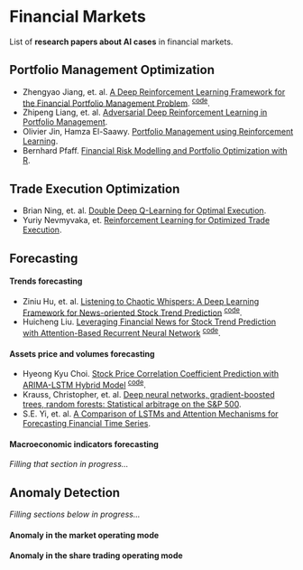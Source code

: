 # Financial Markets
List of __research papers about AI cases__ in financial markets.

## Portfolio Management Optimization
- Zhengyao Jiang, et. al. [A Deep Reinforcement Learning Framework for the Financial Portfolio Management Problem](https://arxiv.org/pdf/1706.10059.pdf).
 <sup>[code](https://paperswithcode.com/paper/a-deep-reinforcement-learning-framework-for)</sup>.
- Zhipeng Liang, et. al. [Adversarial Deep Reinforcement Learning in Portfolio Management](https://arxiv.org/pdf/1808.09940.pdf).
- Olivier Jin, Hamza El-Saawy. [Portfolio Management using Reinforcement Learning](http://cs229.stanford.edu/proj2016/report/JinElSaawy-PortfolioManagementusingReinforcementLearning-report.pdf).
- Bernhard Pfaff. [Financial Risk Modelling and Portfolio Optimization with R](https://www.academia.edu/22287157/Financial_Risk_Modelling_and_Portfolio_Optimization_with_R?email_work_card=view-paper).

## Trade Execution Optimization
- Brian Ning, et. al. [Double Deep Q-Learning for Optimal Execution](https://arxiv.org/pdf/1812.06600.pdf).
- Yuriy Nevmyvaka, et. [Reinforcement Learning for Optimized Trade Execution](https://www.seas.upenn.edu/~mkearns/papers/rlexec.pdf).

## Forecasting
#### Trends forecasting
- Ziniu Hu, et. al. [Listening to Chaotic Whispers: A Deep Learning Framework for News-oriented Stock Trend Prediction](https://arxiv.org/pdf/1712.02136v3.pdf) <sup>[code](https://paperswithcode.com/paper/listening-to-chaotic-whispers-a-deep-learning)</sup>.
- Huicheng Liu. [Leveraging Financial News for Stock Trend Prediction with Attention-Based Recurrent Neural Network](https://arxiv.org/pdf/1811.06173v1.pdf) <sup>[code](https://paperswithcode.com/paper/leveraging-financial-news-for-stock-trend)</sup>.
#### Assets price and volumes forecasting
- Hyeong Kyu Choi. [Stock Price Correlation Coefficient Prediction with ARIMA-LSTM Hybrid Model](https://arxiv.org/pdf/1808.01560v5.pdf) <sup>[code](https://paperswithcode.com/paper/stock-price-correlation-coefficient)</sup>.
- Krauss, Christopher, et. al. [Deep neural networks, gradient-boosted trees, random forests: Statistical arbitrage on the S&P 500](https://www.econstor.eu/bitstream/10419/130166/1/856307327.pdf).
- S.E. Yi, et. al. [A Comparison of LSTMs and Attention Mechanisms for Forecasting Financial Time Series](https://arxiv.org/pdf/1812.07699.pdf).
#### Macroeconomic indicators forecasting
_Filling that section in progress..._

## Anomaly Detection
_Filling sections below in progress..._
#### Anomaly in the market operating mode
#### Anomaly in the share trading operating mode
